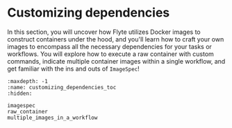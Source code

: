 # Customizing dependencies

In this section, you will uncover how Flyte utilizes Docker images to construct containers under the hood,
and you'll learn how to craft your own images to encompass all the necessary dependencies for your tasks or workflows.
You will explore how to execute a raw container with custom commands,
indicate multiple container images within a single workflow,
and get familiar with the ins and outs of `ImageSpec`!

```{toctree}
:maxdepth: -1
:name: customizing_dependencies_toc
:hidden:

imagespec
raw_container
multiple_images_in_a_workflow
```
